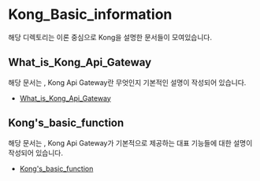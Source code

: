 # Kong_Basic_information
해당 디렉토리는 이론 중심으로 Kong을 설명한 문서들이 모여있습니다.

## What_is_Kong_Api_Gateway
해당 문서는 , Kong Api Gateway란 무엇인지 기본적인 설명이 작성되어 있습니다.
- [What_is_Kong_Api_Gateway](/DevOps_solutions/API_Gateways/Kong_API_Gateway/Kong_Basic_information_%EC%9D%B4%EB%A1%A0%EB%93%A4/what_is_Kong_Api_Gateway.md)

## Kong's_basic_function
해당 문서는 , Kong Api Gateway가 기본적으로 제공하는 대표 기능들에 대한 설명이 작성되어 있습니다.
- [Kong's_basic_function](/DevOps_solutions/API_Gateways/Kong_API_Gateway/Kong_Basic_information_%EC%9D%B4%EB%A1%A0%EB%93%A4/Kong's_basic_function.md)
